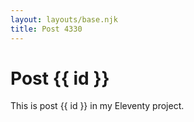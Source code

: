 ```yaml
---
layout: layouts/base.njk
title: Post 4330
---
```


# Post {{ id }}

This is post {{ id }} in my Eleventy project.
